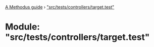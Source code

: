 [A Methodus guide](../README.md) › ["src/tests/controllers/target.test"](_src_tests_controllers_target_test_.md)

# Module: "src/tests/controllers/target.test"


